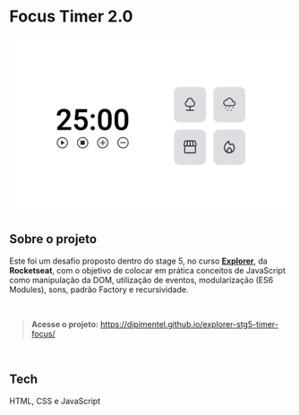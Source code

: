 # Focus Timer 2.0

[![](https://raw.githubusercontent.com/dipimentel/explorer-stg5-timer-focus/main/print-focus-timer.png)](https://dipimentel.github.io/explorer-stg5-timer-focus/)

## Sobre o projeto
Este foi um desafio proposto dentro do stage 5, no curso [**Explorer**](https://www.rocketseat.com.br/explorer), da **Rocketseat**, com o objetivo de colocar em prática conceitos de JavaScript como manipulação da DOM, utilização de eventos, modularização (ES6 Modules), sons, padrão Factory e recursividade.

&nbsp;
>**Acesse o projeto:** <https://dipimentel.github.io/explorer-stg5-timer-focus/>

&nbsp;
## Tech 
HTML, CSS e JavaScript
